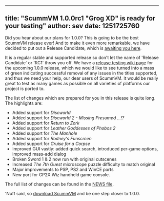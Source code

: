 
---
title: "ScummVM 1.0.0rc1 \"Grog XD\" is ready for your testing"
author: sev
date: 1251725760
---

Did you hear about our plans for 1.0.0? This is going to be the best ScummVM release ever! And to make it even more remarkable, we have decided to put out a Release Candidate, which is [awaiting you here](/downloads/).

It is a regular stable and supported release so don't let the name of 'Release Candidate' or 'RC1' throw you off. We have a [release testing wiki page](http://wiki.scummvm.org/index.php/Release_Testing/1.0.0) for the upcoming 1.0.0 release, which we would like to see turned into a mass of green indicating successful removal of any issues in the titles supported, and thus we need your help, our dear users of ScummVM. It would be really great to test as many games as possible on all varieties of platforms our project is ported to.

The list of changes which are prepared for you in this release is quite long. The highlights are:

*   Added support for *Discworld*
*   Added support for *Discworld 2 - Missing Presumed ...!?*
*   Added support for *Return to Zork*
*   Added support for *Leather Goddesses of Phobos 2*
*   Added support for *The Manhole*
*   Added support for *Rodney's Funscreen*
*   Added support for *Cruise for a Corpse*
*   Improved GUI vastly: added quick search, introduced per-game options, improved mass-add dialog
*   Broken Sword 1 & 2 now run with original cutscenes
*   Increased *The 7th Guest* microscope puzzle difficulty to match original
*   Major improvements to PSP, PS2 and WinCE ports
*   New port for GP2X Wiz handheld game console.

The full list of changes can be found in the [NEWS file](https://github.com/scummvm/scummvm/raw/v1.0.0rc1/NEWS).

'Nuff said, so [download ScummVM](/downloads/) and be one step closer to 1.0.0.
